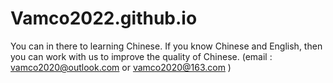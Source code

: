 # Vamco2022.github.io
You can in there to learning Chinese.
If you know Chinese and English, then you can work with us to improve the quality of Chinese.
(email : vamco2020@outlook.com or vamco2020@163.com )
